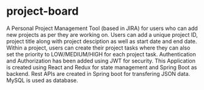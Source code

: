 # project-board
A Personal Project Management Tool (based in JIRA) for users who can add new projects as per they are working on. 
Users can add a unique project ID, project title along with project desciption as well as start date and end date.
Within a project, users can create their project tasks where they can also set the priority to LOW/MEDIUM/HIGH for each project task.
Authentication and Authorization has been added using JWT for security.
This Application is created using React and Redux for state management and Spring Boot as backend. Rest APIs are created in Spring boot for transfering JSON data. MySQL is used as database.

